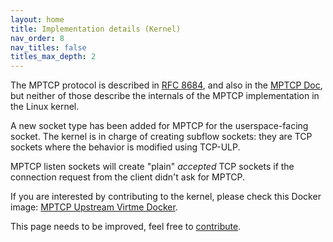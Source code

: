```yaml
---
layout: home
title: Implementation details (Kernel)
nav_order: 8
nav_titles: false
titles_max_depth: 2
---
```


The MPTCP protocol is described in [RFC 8684](https://datatracker.ietf.org/doc/html/rfc8684),
and also in the [MPTCP Doc](https://mptcp-apps.github.io/mptcp-doc/mptcp.html),
but neither of those describe the internals of the MPTCP implementation in the
Linux kernel.

A new socket type has been added for MPTCP for the userspace-facing socket.
The kernel is in charge of creating subflow sockets: they are TCP sockets
where the behavior is modified using TCP-ULP.

MPTCP listen sockets will create "plain" *accepted* TCP sockets if the
connection request from the client didn't ask for MPTCP.

If you are interested by contributing to the kernel, please check this Docker
image: [MPTCP Upstream Virtme Docker](https://github.com/multipath-tcp/mptcp-upstream-virtme-docker).

This page needs to be improved, feel free to
[contribute](https://github.com/multipath-tcp/mptcp.dev/edit/main/details.md).
